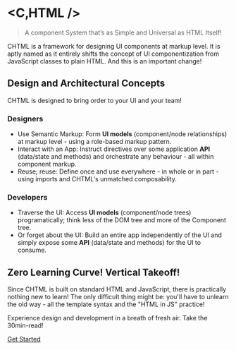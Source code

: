 # &lt;C&sbquo;HTML /&gt;
> A component System that’s as Simple and Universal as HTML Itself!

CHTML is a framework for designing UI components at markup level. It is aptly named as it entirely shifts the concept of UI componentization from JavaScript classes to plain HTML. And this is an important change!

## Design and Architectural Concepts
CHTML is designed to bring order to your UI and your team!

### Designers
+ Use Semantic Markup: Form **UI models** (component/node relationships) at markup level - using a role-based markup pattern.
+ Interact with an App: Instruct directives over some application **API** (data/state and methods) and orchestrate any behaviour - all within component markup.
+ Reuse; reuse: Define once and use everywhere - in whole or in part - using imports and CHTML's unmatched composability.

### Developers
+ Traverse the UI: Access **UI models** (component/node trees) programatically; think less of the DOM tree and more of the Component tree.
+ Or forget about the UI: Build an entire app independently of the UI and simply expose some **API** (data/state and methods) for the UI to consume.

## Zero Learning Curve! Vertical Takeoff!
Since CHTML is built on standard HTML and JavaScript, there is practically nothing new to learn! The only difficult thing might be: you'll have to unlearn the old way - all the template syntax and the "HTML in JS" practice!

Experience design and development in a breath of fresh air. Take the 30min-read!

[Get Started](/chtml/guide/)
